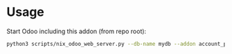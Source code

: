 # Usage

Start Odoo including this addon (from repo root):

```bash
python3 scripts/nix_odoo_web_server.py --db-name mydb --addon account_payment_mode_brand
```
